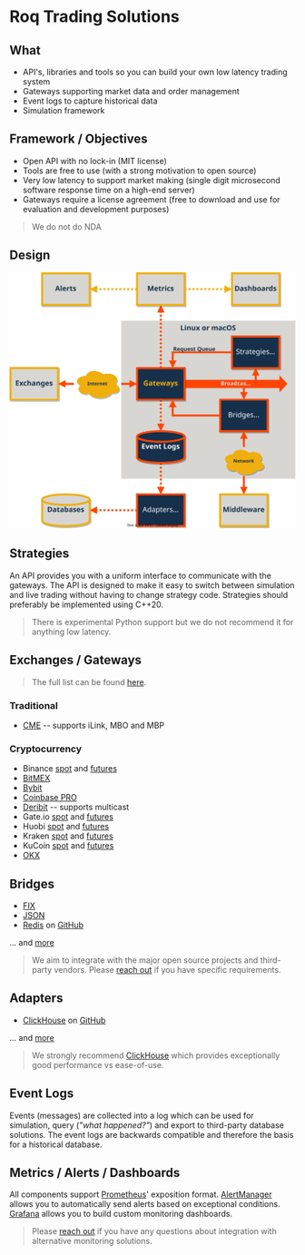 # Roq Trading Solutions


## What

* API's, libraries and tools so you can build your own low latency trading system
* Gateways supporting market data and order management
* Event logs to capture historical data
* Simulation framework


## Framework / Objectives

* Open API with no lock-in (MIT license)
* Tools are free to use (with a strong motivation to open source)
* Very low latency to support market making (single digit microsecond software response time on a high-end server)
* Gateways require a license agreement (free to download and use for evaluation and development purposes)

> We do not do NDA


## Design

![Design](/profile/architecture_reference.svg)


## Strategies

An API provides you with a uniform interface to communicate with the gateways.
The API is designed to make it easy to switch between simulation and live trading
without having to change strategy code.
Strategies should preferably be implemented using C++20.

> There is experimental Python support but we do not recommend it for anything
> low latency.


## Exchanges / Gateways

> The full list can be found [here](https://roq-trading.com/docs/introduction/gateways/).

### Traditional

* [CME](https://roq-trading.com/docs/reference/gateways/roq-cme/) -- supports iLink, MBO and MBP

### Cryptocurrency

* Binance [spot](https://roq-trading.com/docs/reference/gateways/roq-binance/) and [futures](https://roq-trading.com/docs/reference/gateways/roq-binance-futures/)
* [BitMEX](https://roq-trading.com/docs/reference/gateways/roq-bitmex/)
* [Bybit](https://roq-trading.com/docs/reference/gateways/roq-bybit-v5/)
* [Coinbase PRO](https://roq-trading.com/docs/reference/gateways/roq-coinbase-pro/)
* [Deribit](https://roq-trading.com/docs/reference/gateways/roq-deribit/) -- supports multicast
* Gate.io [spot](https://roq-trading.com/docs/reference/gateways/roq-gate/) and [futures](https://roq-trading.com/docs/reference/gateways/roq-gate-futures/)
* Huobi [spot](https://roq-trading.com/docs/reference/gateways/roq-huobi/) and [futures](https://roq-trading.com/docs/reference/gateways/roq-huobi-futures/)
* Kraken [spot](https://roq-trading.com/docs/reference/gateways/roq-kraken/) and [futures](https://roq-trading.com/docs/reference/gateways/roq-kraken-futures/)
* KuCoin [spot](https://roq-trading.com/docs/reference/gateways/roq-kucoin/) and [futures](https://roq-trading.com/docs/reference/gateways/roq-kucoin-futures/)
* [OKX](https://roq-trading.com/docs/reference/gateways/roq-okx/)

## Bridges

* [FIX](https://roq-trading.com/docs/reference/bridges/roq-fix-bridge/)
* [JSON](https://roq-trading.com/docs/reference/bridges/roq-json-bridge/)
* [Redis](https://roq-trading.com/docs/reference/bridges/roq-redis-bridge/)
  on [GitHub](https://github.com/roq-trading/roq-redis-bridge)

... and [more](https://roq-trading.com/docs/reference/bridges/)

> We aim to integrate with the major open source projects and third-party vendors.
> Please [reach out](mailto:info@roq-trading.com) if you have specific requirements.


## Adapters

* [ClickHouse](https://roq-trading.com/docs/reference/adapters/roq-clickhouse/)
  on [GitHub](https://github.com/roq-trading/roq-clickhouse-adapter)

... and [more](https://roq-trading.com/docs/reference/adapters/)

> We strongly recommend [ClickHouse](https://clickhouse.com/) which provides
> exceptionally good performance vs ease-of-use.


## Event Logs

Events (messages) are collected into a log which can be used for simulation,
query (_"what happened?"_) and export to third-party database solutions.
The event logs are backwards compatible and therefore the basis for a historical
database.


## Metrics / Alerts / Dashboards

All components support [Prometheus](https://prometheus.io/)' exposition format.
[AlertManager](https://prometheus.io/docs/alerting/latest/alertmanager/)
allows you to automatically send alerts based on exceptional conditions.
[Grafana](https://grafana.com/) allows you to build custom monitoring dashboards.

> Please [reach out](mailto:info@roq-trading.com) if you have any questions about
> integration with alternative monitoring solutions.
